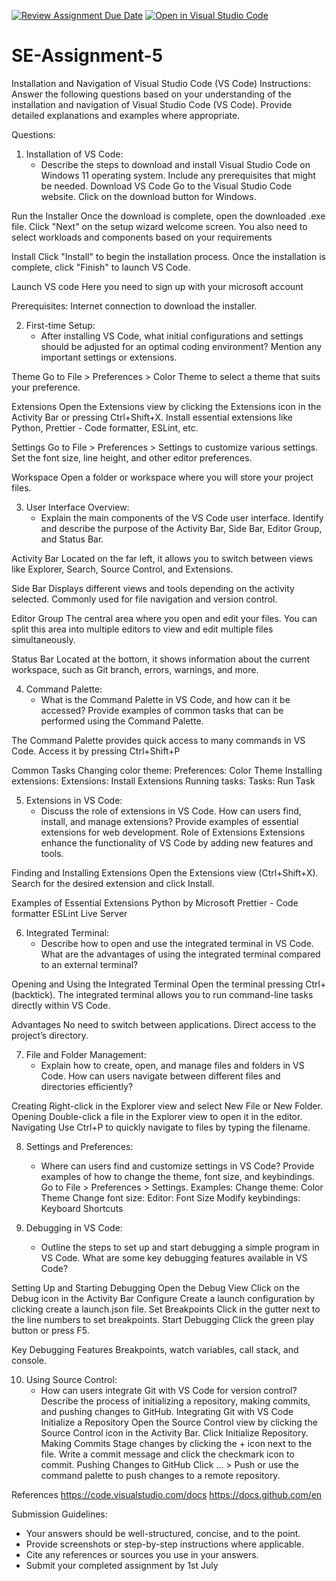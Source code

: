 [![Review Assignment Due Date](https://classroom.github.com/assets/deadline-readme-button-22041afd0340ce965d47ae6ef1cefeee28c7c493a6346c4f15d667ab976d596c.svg)](https://classroom.github.com/a/XoLGRbHq)
[![Open in Visual Studio Code](https://classroom.github.com/assets/open-in-vscode-2e0aaae1b6195c2367325f4f02e2d04e9abb55f0b24a779b69b11b9e10269abc.svg)](https://classroom.github.com/online_ide?assignment_repo_id=15285895&assignment_repo_type=AssignmentRepo)
# SE-Assignment-5
Installation and Navigation of Visual Studio Code (VS Code)
 Instructions:
Answer the following questions based on your understanding of the installation and navigation of Visual Studio Code (VS Code). Provide detailed explanations and examples where appropriate.

 Questions:

1. Installation of VS Code:
   - Describe the steps to download and install Visual Studio Code on Windows 11 operating system. Include any prerequisites that might be needed.
Download VS Code
Go to the Visual Studio Code website.
Click on the download button for Windows.

Run the Installer
Once the download is complete, open the downloaded .exe file.
Click "Next" on the setup wizard welcome screen.
You also need to select workloads and components based on your requirements

Install
Click "Install" to begin the installation process.
Once the installation is complete, click "Finish" to launch VS Code.

Launch VS code
Here you need to sign up with your microsoft account

Prerequisites:
Internet connection to download the installer.

2. First-time Setup:
   - After installing VS Code, what initial configurations and settings should be adjusted for an optimal coding environment? Mention any important settings or extensions.

Theme
Go to File > Preferences > Color Theme to select a theme that suits your preference.

Extensions
Open the Extensions view by clicking the Extensions icon in the Activity Bar or pressing Ctrl+Shift+X.
Install essential extensions like Python, Prettier - Code formatter, ESLint, etc.

Settings
Go to File > Preferences > Settings to customize various settings.
Set the font size, line height, and other editor preferences.

Workspace
Open a folder or workspace where you will store your project files.

3. User Interface Overview:
   - Explain the main components of the VS Code user interface. Identify and describe the purpose of the Activity Bar, Side Bar, Editor Group, and Status Bar.

Activity Bar
Located on the far left, it allows you to switch between views like Explorer, Search, Source Control, and Extensions.

Side Bar
Displays different views and tools depending on the activity selected. Commonly used for file navigation and version control.

Editor Group
The central area where you open and edit your files. You can split this area into multiple editors to view and edit multiple files simultaneously.

Status Bar
Located at the bottom, it shows information about the current workspace, such as Git branch, errors, warnings, and more.

4. Command Palette:
   - What is the Command Palette in VS Code, and how can it be accessed? Provide examples of common tasks that can be performed using the Command Palette.

The Command Palette provides quick access to many commands in VS Code.
Access it by pressing Ctrl+Shift+P

Common Tasks
Changing color theme: Preferences: Color Theme
Installing extensions: Extensions: Install Extensions
Running tasks: Tasks: Run Task

5. Extensions in VS Code:
   - Discuss the role of extensions in VS Code. How can users find, install, and manage extensions? Provide examples of essential extensions for web development.
Role of Extensions
Extensions enhance the functionality of VS Code by adding new features and tools.

Finding and Installing Extensions
Open the Extensions view (Ctrl+Shift+X).
Search for the desired extension and click Install.

Examples of Essential Extensions
Python by Microsoft
Prettier - Code formatter
ESLint
Live Server

6. Integrated Terminal:
   - Describe how to open and use the integrated terminal in VS Code. What are the advantages of using the integrated terminal compared to an external terminal?
 
Opening and Using the Integrated Terminal
Open the terminal pressing Ctrl+ (backtick).
The integrated terminal allows you to run command-line tasks directly within VS Code.

Advantages
No need to switch between applications.
Direct access to the project’s directory.

7. File and Folder Management:
   - Explain how to create, open, and manage files and folders in VS Code. How can users navigate between different files and directories efficiently?

Creating
Right-click in the Explorer view and select New File or New Folder.
Opening
Double-click a file in the Explorer view to open it in the editor.
Navigating
Use Ctrl+P to quickly navigate to files by typing the filename.

8. Settings and Preferences:
   - Where can users find and customize settings in VS Code? Provide examples of how to change the theme, font size, and keybindings.
Go to File > Preferences > Settings.
Examples:
Change theme: Color Theme
Change font size: Editor: Font Size
Modify keybindings: Keyboard Shortcuts

9. Debugging in VS Code:
   - Outline the steps to set up and start debugging a simple program in VS Code. What are some key debugging features available in VS Code?

Setting Up and Starting Debugging
Open the Debug View
Click on the Debug icon in the Activity Bar 
Configure
Create a launch configuration by clicking create a launch.json file.
Set Breakpoints
Click in the gutter next to the line numbers to set breakpoints.
Start Debugging
Click the green play button or press F5.

Key Debugging Features
Breakpoints, watch variables, call stack, and console.

10. Using Source Control:
    - How can users integrate Git with VS Code for version control? Describe the process of initializing a repository, making commits, and pushing changes to GitHub.
Integrating Git with VS Code
Initialize a Repository
Open the Source Control view by clicking the Source Control icon in the Activity Bar.
Click Initialize Repository.
Making Commits
Stage changes by clicking the + icon next to the file.
Write a commit message and click the checkmark icon to commit.
Pushing Changes to GitHub
Click ... > Push or use the command palette to push changes to a remote repository.

References
https://code.visualstudio.com/docs
https://docs.github.com/en

 Submission Guidelines:
- Your answers should be well-structured, concise, and to the point.
- Provide screenshots or step-by-step instructions where applicable.
- Cite any references or sources you use in your answers.
- Submit your completed assignment by 1st July 

